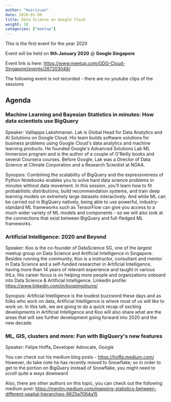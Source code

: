 ```yaml
---
author: "Hairizuan"
date: 2020-01-09
title: Data Science on Google Cloud
weight: 10
categories: ["meetup"]
---
```


This is the first event for the year 2020

Event will be held on **9th January 2020** @ **Google Singapore**

Event link is here: https://www.meetup.com/GDG-Cloud-Singapore/events/267203048/

The following event is not recorded - there are no youtube clips of the sessions

## Agenda

### Machine Learning and Bayesian Statistics in minutes: How data scientists use BigQuery

Speaker: Valliappa Lakshmanan. Lak is Global Head for Data Analytics and AI Solutions on Google Cloud. His team builds software solutions for business problems using Google Cloud's data analytics and machine learning products. He founded Google's Advanced Solutions Lab ML Immersion program and is the author of a couple of O'Reilly books and several Coursera courses. Before Google, Lak was a Director of Data Science at Climate Corporation and a Research Scientist at NOAA.

Synopsis: Combining the scalability of BigQuery and the expressiveness of Python Notebooks enables you to solve hard data science problems in minutes without data movement. In this session, you’ll learn how to fit probabilistic distributions, build recommendation systems, and train deep learning models on extremely large datasets interactively. And while ML can be carried out in BigQuery natively, being able to use powerful, industry-standard ML frameworks such as TensorFlow can give you access to a much wider variety of ML models and components - so we will also look at the connections that exist between BigQuery and full-fledged ML frameworks.

### Artificial Intelligence: 2020 and Beyond

Speaker: Koo is the co-founder of DataScience SG, one of the largest meetup group on Data Science and Artificial Intelligence in Singapore. Besides running the community, Koo is a instructor, consultant and mentor in Data Science and a self-funded researcher in Artificial Intelligence, having more than 14 years of relevant experience and taught in various IHLs. His career focus is on helping more people and organizations onboard into Data Science & Artificial Intelligence. LinkedIn profile: https://www.linkedin.com/in/koopingshung/

Synopsis: Artificial Intelligence is the loudest buzzword these days and as folks who work on data, Artificial Intelligence is where most of us will like to work on. In this talk, we are going to do a quick recap of exciting developments in Artificial Intelligence and Koo will also share what are the areas that will see further development going forward into 2020 and the new decade.

### ML, GIS, clusters and more: Fun with BigQuery's new features

Speaker: Felipe Hoffa, Developer Advocate, Google

You can check out his medium blog posts - https://hoffa.medium.com/
However, do take note he has recently moved to Snowflake; so in order to get to the portion on BigQuery instead of Snowflake, you might need to scroll quite a ways downward

Also, there are other authors on this topic, you can check out the following medium post: https://mentin.medium.com/mapping-statistics-between-different-spatial-hierarchies-9625a7064a15